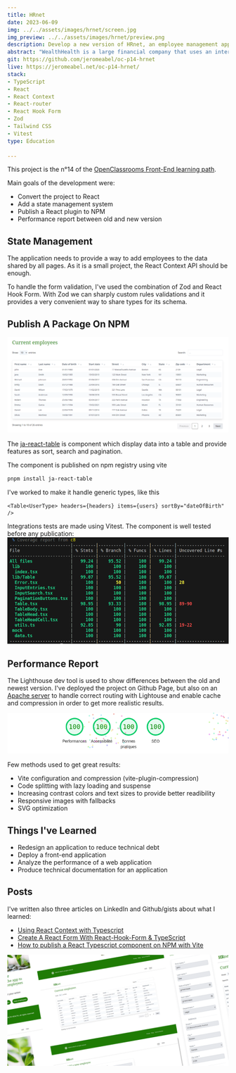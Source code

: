 ```yaml
---
title: HRnet
date: 2023-06-09
img: ../../assets/images/hrnet/screen.jpg
img_preview: ../../assets/images/hrnet/preview.png
description: Develop a new version of HRnet, an employee management application, with React and a custom component published on NPM.
abstract: "WealthHealth is a large financial company that uses an internal employee management application: HRnet. I built a efficient and modern version in React instead of JQuery. I've also published a npm package to display data into tables `ja-react-table`."
git: https://github.com/jeromeabel/oc-p14-hrnet
live: https://jeromeabel.net/oc-p14-hrnet/
stack:
- TypeScript
- React
- React Context
- React-router
- React Hook Form
- Zod
- Tailwind CSS
- Vitest
type: Education

---
```


This project is the n°14 of the [OpenClassrooms Front-End learning path](https://openclassrooms.com/fr/paths/516-developpeur-dapplication-javascript-react).

Main goals of the development were:
- Convert the project to React
- Add a state management system
- Publish a React plugin to NPM 
- Performance report between old and new version


## State Management

The application needs to provide a way to add employees to the data shared by all pages. As it is a small project, the React Context API should be enough. 

To handle the form validation, I've used the combination of Zod and React Hook Form. With Zod we can sharply custom rules validations and it provides a very convenient way to share types for its schema.


## Publish A Package On NPM

![React Table Component](../../assets/images/hrnet/table.png)

The [ja-react-table](https://www.npmjs.com/package/ja-react-table) is component which display data into a table and provide features as sort, search and pagination.

The component is published on npm registry using vite
```bash
pnpm install ja-react-table
```

I've worked to make it handle generic types, like this
```
<Table<UserType> headers={headers} items={users} sortBy="dateOfBirth" />
```

Integrations tests are made using Vitest. The component is well tested before any publication:
![React Table Component Coverage](../../assets/images/hrnet/coverage.png)


## Performance Report

The Lighthouse dev tool is used to show differences between the old and newest version. I've deployed the project on Github Page, but also on an [Apache server](https://jeromeabel.net/oc-p14-hrnet/) to handle correct routing with Lightouse and enable cache and compression in order to get more realistic results.

![Performance score](../../assets/images/hrnet/performance.png)

Few methods used to get great results:

- Vite configuration and compression (vite-plugin-compression)
- Code splitting with lazy loading and suspense
- Increasing contrast colors and text sizes to provide better readibility
- Responsive images with fallbacks
- SVG optimization


## Things I've Learned

- Redesign an application to reduce technical debt
- Deploy a front-end application
- Analyze the performance of a web application
- Produce technical documentation for an application


## Posts

I've written also three articles on LinkedIn and Github/gists about what I learned:
- [Using React Context with Typescript](https://gist.github.com/jeromeabel/4bdd305a39e5b14a26f971ddc36b3b2a)
- [Create A React Form With React-Hook-Form & TypeScript](https://www.linkedin.com/posts/jerome-abel_mini-guide-about-react-hook-form-activity-7074256576894644224-U4jw)
- [How to publish a React Typescript component on NPM with Vite](https://www.linkedin.com/posts/jerome-abel_create-a-react-library-with-vite-activity-7071727463571054592-EjNu)


![Responsive screens HRnet App](../../assets/images/hrnet/screens.png)

